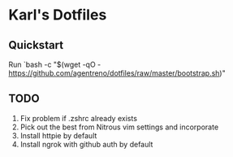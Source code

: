 # Karl's Dotfiles

## Quickstart

Run `bash -c "$(wget -qO - https://github.com/agentreno/dotfiles/raw/master/bootstrap.sh)"

## TODO
1. Fix problem if .zshrc already exists
2. Pick out the best from Nitrous vim settings and incorporate
3. Install httpie by default
4. Install ngrok with github auth by default
